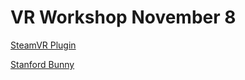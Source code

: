 # VR Workshop November 8

[SteamVR Plugin](https://github.com/ValveSoftware/steamvr_unity_plugin/releases/download/1.2.3/SteamVR.Plugin.unitypackage)

[Stanford Bunny](https://graphics.stanford.edu/~mdfisher/Data/Meshes/bunny.obj)

